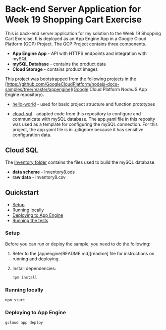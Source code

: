 # Back-end Server Application for Week 19 Shopping Cart Exercise
This is back-end server application for my solution to the Week 19 Shopping Cart Exercise. 
It is deployed as an App Engine App in a Google Cloud Platform (GCP) Project. 
The GCP Project contains three components.
* **App Engine App** - API with HTTPS endpoints and integration with mySQL
* **mySQL Database** - contains the product data
* **Cloud Storage** - contains product images 

This project was bootstrapped from the following projects in the [https://github.com/GoogleCloudPlatform/nodejs-docs-samples/tree/master/appengine](Google Cloud Platform NodeJS App Engine repository).

* [hello-world](https://github.com/GoogleCloudPlatform/nodejs-docs-samples/tree/master/appengine/hello-world/standard) - used for basic project structure and function prototypes

* [cloud-sql](https://github.com/GoogleCloudPlatform/nodejs-docs-samples/tree/master/cloud-sql/mysql/mysql) - adapted code from this repository to configure and communicate with mySQL database. The app.yaml file in this reposity was used as a template for configuring the mySQL connection. For this project, the app.yaml file is in .gitignore because it has sensitive configuration data.

## Cloud SQL
The [Inventory folder](https://github.com/benjamingro/mit-xpro-shopping-cart-backend/tree/main/Inventory) contains the files used to build the mySQL database. 
* **data scheme** - Inventory8.ods
* **raw data** - Inventory8.csv 



## Quickstart 

* [Setup](#setup)
* [Running locally](#running-locally)
* [Deploying to App Engine](#deploying-to-app-engine)
* [Running the tests](#running-the-tests)

### Setup

Before you can run or deploy the sample, you need to do the following:

1.  Refer to the [appengine/README.md][readme] file for instructions on
    running and deploying.
1.  Install dependencies:

        npm install

### Running locally

    npm start

### Deploying to App Engine

    gcloud app deploy

